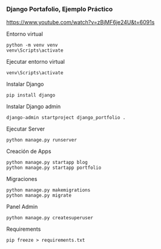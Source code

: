 ### Django Portafolio, Ejemplo Práctico

https://www.youtube.com/watch?v=zBjMF6je24U&t=6091s

Entorno virtual
```
python -m venv venv
venv\Scripts\activate
```

Ejecutar entorno virtual
```
venv\Scripts\activate
```

Instalar Django
```
pip install django    
```

Instalar Django admin
```
django-admin startproject django_portfolio .
```

Ejecutar Server
```
python manage.py runserver
```

Creación de Apps
```
python manage.py startapp blog
python manage.py startapp portfolio
```

Migraciones
```
python manage.py makemigrations
python manage.py migrate
```

Panel Admin
```
python manage.py createsuperuser
```

Requirements
```
pip freeze > requirements.txt
```